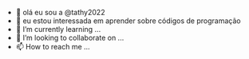 - 👋 olá eu sou a @tathy2022 
- 👀 eu estou interessada em aprender sobre códigos de programação
- 🌱 I’m currently learning ...
- 💞️ I’m looking to collaborate on ...
- 📫 How to reach me ...

<!---
tathy2022/tathy2022 is a ✨ special ✨ repository because its `README.md` (this file) appears on your GitHub profile.
You can click the Preview link to take a look at your changes.
--->
